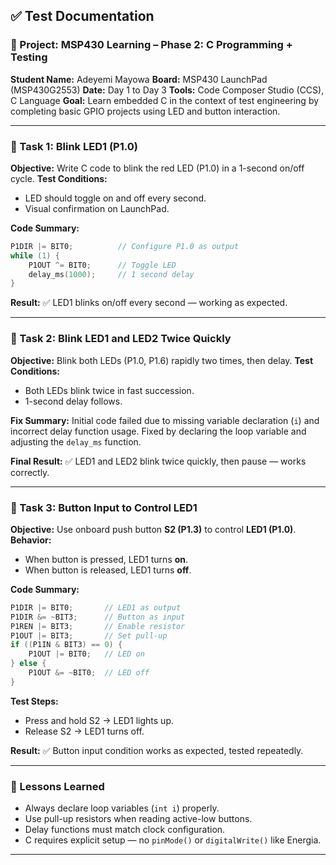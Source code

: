 
## ✅ Test Documentation

### 📁 Project: MSP430 Learning – Phase 2: C Programming + Testing

**Student Name:** Adeyemi Mayowa
**Board:** MSP430 LaunchPad (MSP430G2553)
**Date:** Day 1 to Day 3
**Tools:** Code Composer Studio (CCS), C Language
**Goal:** Learn embedded C in the context of test engineering by completing basic GPIO projects using LED and button interaction.

---

### 🧪 Task 1: Blink LED1 (P1.0)

**Objective:**
Write C code to blink the red LED (P1.0) in a 1-second on/off cycle.
**Test Conditions:**

* LED should toggle on and off every second.
* Visual confirmation on LaunchPad.

**Code Summary:**

```c
P1DIR |= BIT0;          // Configure P1.0 as output
while (1) {
    P1OUT ^= BIT0;      // Toggle LED
    delay_ms(1000);     // 1 second delay
}
```

**Result:** ✅
LED1 blinks on/off every second — working as expected.

---

### 🧪 Task 2: Blink LED1 and LED2 Twice Quickly

**Objective:**
Blink both LEDs (P1.0, P1.6) rapidly two times, then delay.
**Test Conditions:**

* Both LEDs blink twice in fast succession.
* 1-second delay follows.

**Fix Summary:**
Initial code failed due to missing variable declaration (`i`) and incorrect delay function usage. Fixed by declaring the loop variable and adjusting the `delay_ms` function.

**Final Result:** ✅
LED1 and LED2 blink twice quickly, then pause — works correctly.

---

### 🧪 Task 3: Button Input to Control LED1

**Objective:**
Use onboard push button **S2 (P1.3)** to control **LED1 (P1.0)**.
**Behavior:**

* When button is pressed, LED1 turns **on**.
* When button is released, LED1 turns **off**.

**Code Summary:**

```c
P1DIR |= BIT0;       // LED1 as output
P1DIR &= ~BIT3;      // Button as input
P1REN |= BIT3;       // Enable resistor
P1OUT |= BIT3;       // Set pull-up
if ((P1IN & BIT3) == 0) {
    P1OUT |= BIT0;   // LED on
} else {
    P1OUT &= ~BIT0;  // LED off
}
```

**Test Steps:**

* Press and hold S2 → LED1 lights up.
* Release S2 → LED1 turns off.

**Result:** ✅
Button input condition works as expected, tested repeatedly.

---

### 🧾 Lessons Learned

* Always declare loop variables (`int i`) properly.
* Use pull-up resistors when reading active-low buttons.
* Delay functions must match clock configuration.
* C requires explicit setup — no `pinMode()` or `digitalWrite()` like Energia.

---

